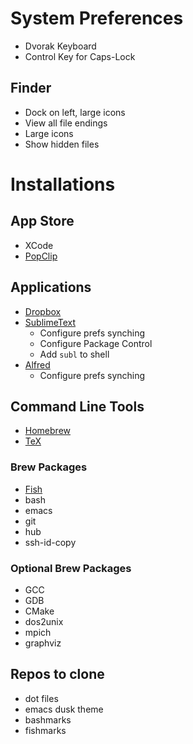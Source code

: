# System Preferences

- Dvorak Keyboard
- Control Key for Caps-Lock

## Finder

- Dock on left, large icons
- View all file endings
- Large icons
- Show hidden files

# Installations

## App Store

- XCode
- [PopClip](http://pilotmoon.com/popclip/)

## Applications

- [Dropbox](http://dropbox.com)
- [SublimeText](http://sublimetext.com)
  - Configure prefs synching
  - Configure Package Control
  - Add `subl` to shell
- [Alfred](https://www.alfredapp.com)
  - Configure prefs synching

## Command Line Tools

- [Homebrew](http://brew.sh)
- [TeX](https://www.tug.org/mactex/)

### Brew Packages

- [Fish](http://fishshell.com)
- bash
- emacs
- git
- hub
- ssh-id-copy

### Optional Brew Packages

- GCC
- GDB
- CMake
- dos2unix
- mpich
- graphviz

## Repos to clone

- dot files
- emacs dusk theme
- bashmarks
- fishmarks
